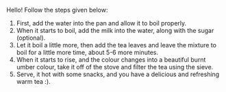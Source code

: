 Hello! Follow the steps given below:
1. First, add the water into the pan and allow it to boil properly.
2. When it starts to boil, add the milk into the water, along with the sugar (optional).
3. Let it boil a little more, then add the tea leaves and leave the mixture to boil for a little more time, about 5-6 more minutes.
4. When it starts to rise, and the colour changes into a beautiful burnt umber colour, take it off of the stove and filter the tea using the sieve.
5. Serve, it hot with some snacks, and you have a delicious and refreshing warm tea :).